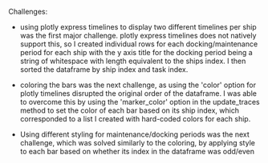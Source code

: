 Challenges:
- using plotly express timelines to display two different timelines per ship was the first major challenge.  plotly express timelines does not natively support this, so I created individual rows for each docking/maintenance period for each ship with the y axis title for the docking period being a string of whitespace with length equivalent to the ships index.  I then sorted the dataframe by ship index and task index.

- coloring the bars was the next challenge, as using the 'color' option for plotly timelines disrupted the original order of the dataframe.  I was able to overcome this by using the 'marker_color' option in the update_traces method to set the color of each bar based on its ship index, which corresponded to a list I created with hard-coded colors for each ship.

- Using different styling for maintenance/docking periods was the next challenge, which was solved similarly to the coloring, by applying style to each bar based on whether its index in the dataframe was odd/even

